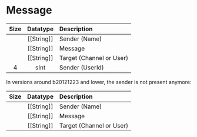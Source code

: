 # Message

| Size |  Datatype  | Description              |
|:----:|:----------:|:-------------------------|
|      | [[String]] | Sender (Name)            |
|      | [[String]] | Message                  |
|      | [[String]] | Target (Channel or User) |
|  4   |    sInt    | Sender (UserId)          |

In versions around b20121223 and lower, the sender is not present anymore:

| Size |  Datatype  | Description              |
|:----:|:----------:|:-------------------------|
|      | [[String]] | Sender (Name)            |
|      | [[String]] | Message                  |
|      | [[String]] | Target (Channel or User) |
